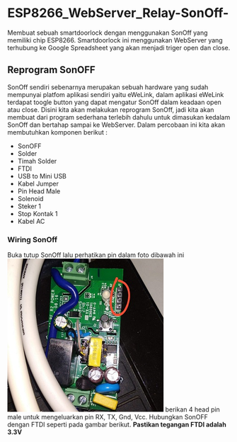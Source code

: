 # ESP8266_WebServer_Relay-SonOff-
Membuat sebuah smartdoorlock dengan menggunakan SonOff yang memiliki chip ESP8266. Smartdoorlock ini menggunakan WebServer yang terhubung ke Google Spreadsheet yang akan menjadi triger open dan close.
## Reprogram SonOFF
SonOff sendiri sebenarnya merupakan sebuah hardware yang sudah mempunyai platfom aplikasi sendiri yaitu eWeLink, dalam aplikasi eWeLink terdapat toogle button yang dapat mengatur SonOff dalam keadaan open atau close. Disini kita akan melakukan reprogram SonOff, jadi kita akan membuat dari program sederhana terlebih dahulu untuk dimasukan kedalam SonOff dan bertahap sampai ke WebServer. Dalam percobaan ini kita akan membutuhkan komponen berikut :
- SonOFF
- Solder
- Timah Solder
- FTDI
- USB to Mini USB
- Kabel Jumper
- Pin Head Male
- Solenoid
- Steker 1 
- Stop Kontak 1
- Kabel AC
### Wiring SonOff
Buka tutup SonOff lalu perhatikan pin dalam foto dibawah ini 
![SonOFF.jpeg](https://github.com/RafiMM0609/ESP8266_WebServer_Relay-SonOff-/blob/main/Pictures/SonOFF.jpeg?raw=true)
berikan 4 head pin male untuk mengeluarkan pin RX, TX, Gnd, Vcc. Hubungkan SonOFF dengan FTDI seperti pada gambar berikut. **Pastikan tegangan FTDI adalah 3.3V**
